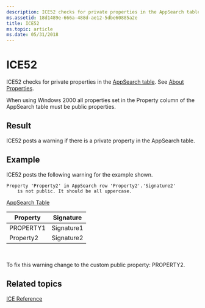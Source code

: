 ```yaml
---
description: ICE52 checks for private properties in the AppSearch table. See About Properties.
ms.assetid: 18d1489e-666a-488d-ae12-5dbe60885a2e
title: ICE52
ms.topic: article
ms.date: 05/31/2018
---
```


# ICE52

ICE52 checks for private properties in the [AppSearch table](appsearch-table.md). See [About Properties](about-properties.md).

When using Windows 2000 all properties set in the Property column of the AppSearch table must be public properties.

## Result

ICE52 posts a warning if there is a private property in the AppSearch table.

## Example

ICE52 posts the following warning for the example shown.

``` syntax
Property 'Property2' in AppSearch row 'Property2'.'Signature2' 
    is not public. It should be all uppercase.
```

[AppSearch Table](appsearch-table.md)



| Property  | Signature  |
|-----------|------------|
| PROPERTY1 | Signature1 |
| Property2 | Signature2 |



 

To fix this warning change to the custom public property: PROPERTY2.

## Related topics

<dl> <dt>

[ICE Reference](ice-reference.md)
</dt> </dl>

 

 



